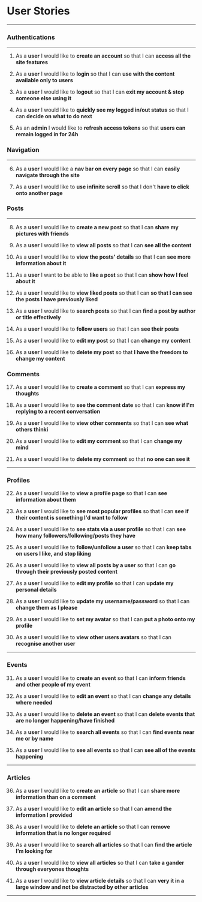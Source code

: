 # **User Stories**

---

### **Authentications**

---

1. As a **user** I would like to **create an account** so that I can **access all the site features**

2. As a **user** I would like to **login** so that I can **use with the content available only to users**

3. As a **user** I would like to **logout** so that I can **exit my account & stop someone else using it**

4. As a **user** I would like to **quickly see my logged in/out status** so that I can **decide on what to do next**

5. As an **admin** I would like to **refresh access tokens** so that **users can remain logged in for 24h**

### **Navigation**

---

6. As a **user** I would like a **nav bar on every page** so that I can **easily navigate through the site**

7. As a **user** I would like to **use infinite scroll** so that I don't **have to click onto another page**

### **Posts**

---

8. As a **user** I would like to **create a new post** so that I can **share my pictures with friends**

9. As a **user** I would like to **view all posts** so that I can **see all the content**

10. As a **user** I would like to **view the posts' details** so that I can **see more information about it**

11. As a **user** I want to be able to **like a post** so that I can **show how I feel about it**

12. As a **user** I would like to **view liked posts** so that I can **so that I can see the posts I have previously liked**

13. As a **user** I would like to **search posts** so that I can **find a post by author or title effectively**

14. As a **user** I would like to **follow users** so that I can **see their posts**

15. As a **user** I would like to **edit my post** so that I can **change my content**

16. As a **user** I would like to **delete my post** so that **I have the freedom to change my content**

### **Comments**

17. As a **user** I would like to **create a comment** so that I can **express my thoughts**

18. As a **user** I would like to **see the comment date** so that I can **know if I'm replying to a recent conversation**

19. As a **user** I would like to **view other comments** so that I can **see what others thinki**

20. As a **user** I would like to **edit my comment** so that I can **change my mind**

21. As a **user** I would like to **delete my comment** so that **no one can see it**

---

### **Profiles**

22. As a **user** I would like to **view a profile page** so that I can **see information about them**

23. As a **user** I would like to **see most popular profiles** so that I can **see if their content is something I'd want to follow**

24. As a **user** I would like to **see stats via a user profile** so that I can **see how many followers/following/posts they have**

25. As a **user** I would like to **follow/unfollow a user** so that I can **keep tabs on users I like, and stop liking**

26. As a **user** I would like to **view all posts by a user** so that I can **go through their previously posted content**

27. As a **user** I would like to **edit my profile** so that I can **update my personal details**

28. As a **user** I would like to **update my username/password** so that I can **change them as I please**

29. As a **user** I would like to **set my avatar** so that I can **put a photo onto my profile**

30. As a **user** I would like to **view other users avatars** so that I can **recognise another user**

---

### **Events**

31. As a **user** I would like to **create an event** so that I can **inform friends and other people of my event**

32. As a **user** I would like to **edit an event** so that I can **change any details where needed**

33. As a **user** I would like to **delete an event** so that I can **delete events that are no longer happening/have finished**

34. As a **user** I would like to **search all events** so that I can **find events near me or by name**

35. As a **user** I would like to **see all events** so that I can **see all of the events happening**

---

### **Articles**

36. As a **user** I would like to **create an article** so that I can **share more information than on a comment**

37. As a **user** I would like to **edit an article** so that I can **amend the information I provided**

38. As a **user** I would like to **delete an article** so that I can **remove information that is no longer required**

39. As a **user** I would like to **search all articles** so that I can **find the article I’m looking for**

40. As a **user** I would like to **view all articles** so that I can **take a gander through everyones thoughts**

41. As a **user** I would like to **view article details** so that I can **very it in a large window and not be distracted by other articles**

---
